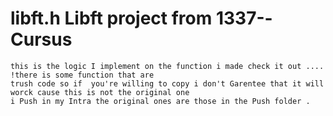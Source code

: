 # libft.h Libft project from 1337--Cursus
    this is the logic I implement on the function i made check it out .... !there is some function that are 
    trush code so if  you're willing to copy i don't Garentee that it will worck cause this is not the original one 
    i Push in my Intra the original ones are those in the Push folder . 
